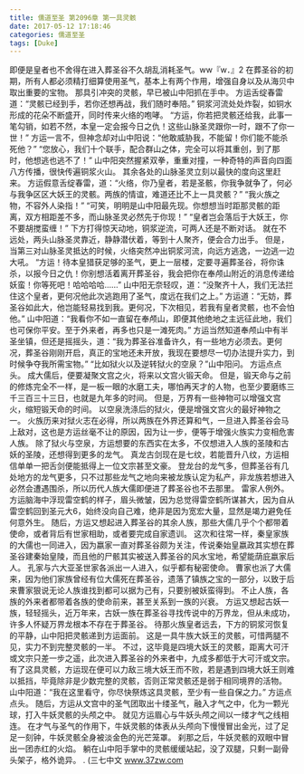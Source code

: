 ```yaml
---
title: 儒道至圣 第2096章 第一具灵骸
date: 2017-05-12 17:18:46
categories: 儒道至圣
tags: [Duke]
---
```


即便是皇者也不舍得在进入葬圣谷不久胡乱消耗圣气。ww『w．』2
在葬圣谷的初期，所有人都必须精打细算使用圣气，基本上有两个作用，增强自身以及从海贝中取出重要的宝物。
那具引冲突的灵骸，早已被山中阳抓在手中。
方运舌绽春雷道：“灵骸已经到手，若你还想再战，我们随时奉陪。”
铜浆河流处处炸裂，如铜水形成的花朵不断盛开，同时传来火络的咆哮。
“方运，你若把灵骸还给我，此事一笔勾销，如若不然，本皇一定会报今日之仇！这些山脉圣灵跟你一时，跟不了你一世！”
方运一言不，但神念却对山中阳说：“他敢威胁我，不能留！你们能不能杀死他？”
“您放心，我们十个联手，配合群山之体，完全可以将其重创，到了那时，他想逃也逃不了！”
山中阳突然握紧双拳，重重对撞，一种奇特的声音向四面八方传播，很快传遍铜浆火山。
其余各处的山脉圣灵立刻以最快的度向这里赶来。
方运假意舌绽春雷，道：“火络，你乃皇者，若是圣骸，你我争就争了，何必与我争区区大妖王的灵骸。两族的情谊，难道还比不上一具灵骸？”
“我火族之物，不容外人染指！”
“可笑，明明是山中阳最先现。你想想当时距那灵骸的距离，双方相距差不多，而山脉圣灵必然先于你现！”
“皇者岂会落后于大妖王，你不要胡搅蛮缠！”
下方打得惊天动地，铜浆逆流，可两人还是不断对话。
就在不远处，两头山脉圣灵靠近，静静潜伏着，等到十人聚齐，便会合力出手。
但是，当第三对山脉圣灵抵达的时候，火络突然冲出铜浆河流，向远方逃逸，一边逃一边大吼。
“方运！待本皇猎获足够的圣气，更上一层楼，定要寻遍葬圣谷，将你诛杀，以报今日之仇！你别想活着离开葬圣谷，我会把你在奉颅山附近的消息传递给妖蛮！你等死吧！哈哈哈哈……”
山中阳无奈轻叹，道：“没聚齐十人，我们无法拦住这个皇者，更何况他此次逃跑用了圣气，度远在我们之上。”
方运道：“无妨，葬圣谷如此大，他岂能轻易找到我。更何况，下次相见，若我有皇者灵骸，也不会怕他。”
山中阳道：“我看你不如一直留在奉颅山，即便其他绝地之主远征此地，我们也可保你平安。至于外来者，再多也只是一滩死肉。”
方运当然知道奉颅山中有半圣坐镇，但还是摇摇头，道：“我为葬圣谷准备许久，有一些地方必须去。更何况，葬圣谷刚刚开启，真正的宝地还未开放，我现在要想尽一切办法提升实力，到时候争夺我所需宝物。”
“比如狱火以及逆转狱火的空泉？”山中阳问。
方运点点头。
成大儒后，便要凝聚文宫之火，将来以文宫火锻天命。
但是，锻天命与之前的修炼完全不一样，是一板一眼的水磨工夫，哪怕再天才的人物，也至少要磨练三千三百三十三日，也就是九年多的时间。
但是，万界有一些神物可以增强文宫火，缩短锻天命的时间。
以空泉洗涤后的狱火，便是增强文宫火的最好神物之一。
火族历来对狱火志在必得，所以两族在外界还算和气，一旦进入葬圣谷会马上敌对，这也是方运丝毫不让的原因，因为让一步，便等于增强火族实力变相危害人族。
除了狱火与空泉，方运想要的东西实在太多，不仅想进入人族的圣陵和古妖的圣陵，还想得到更多的龙气。
真龙古剑现在是七纹，若能晋升八纹，方运相信单单一把舌剑便能抵得上一位文宗甚至文豪。
登龙台的龙气多，但葬圣谷有几处地方的龙气更多，只不过那些龙气之地向来被龙族认定为私产，非龙族若想进入必然会遭遇围杀，所以历代人族大儒即便进了葬圣谷也不去那里。
雷家人例外。
方运脑海中浮现雷空鹤的样子，眉头微皱，因为总觉得雷空鹤所谋甚大，因为自从雷空鹤回到圣元大6，始终没向自己难，绝非是因为宽宏大量，显然是竭力避免任何意外生。
随后，方运又想起进入葬圣谷的其余人族，那些大儒几乎个个都带着使命，或者背后有世家相助，或者要完成自家遗训。
这次和往常一样，秦皇家族的大儒也一同进入，因为嬴家一直对葬圣谷颇为关注，传说秦始皇嬴政其实想在葬圣谷建秦始皇陵，而且他的尸骸其实被送入葬圣谷的风水宝地，希望能荫庇嬴家后人。
孔家与六大亚圣世家各派出一人进入，似乎都有秘密使命。
曹家也派了大儒来，因为他们家族曾经有位大儒死在葬圣谷，遗落了镇族之宝的一部分，以致于后来曹家狠说无论人族谁找到都可以据为己有，只要别被妖蛮得到。
不止人族，各族的外来者都带着各族的使命前来，甚至关系到一族的兴衰。
方运又想起古妖一族，轻轻摇头，近万年来，古妖一族在葬圣谷寻找传说中的万界龙，但从未成功，许多人怀疑万界龙根本不存在于葬圣谷。
待那火族皇者远去，下方的铜浆河恢复的平静，山中阳把灵骸递到方运面前。
这是一具牛族大妖王的灵骸，可惜两腿不见，实力不到完整灵骸的一半。
不过，这毕竟是四境大妖王的灵骸，距离大可汗或文宗只差一步之遥，此次进入葬圣谷的外来者中，九成多都低于大可汗或文宗。
有了这具灵骸，方运现在便可以力敌三境大妖王而不败，若是遇到四境大妖王则难以抵挡，毕竟除非是少数完整的灵骸，否则正常灵骸还是弱于相同境界的活物。
山中阳道：“我在这里看守，你尽快祭炼这具灵骸，至少有一些自保之力。”
方运点点头。
随后，方运从文宫中的圣气团取出十缕圣气，融入才气之中，化为一颗光球，打入牛妖灵骸的头颅之中。
就见方运眉心与牛妖头颅之间以一缕才气之线相连。
在才气与圣气的作用下，牛妖灵骸的体表从头颅向下慢慢冒出金光，过了足足一刻钟，牛妖灵骸全身被淡金色的光芒笼罩。
刹那之后，牛妖灵骸的双眼中冒出一团赤红的火焰。
躺在山中阳手掌中的灵骸缓缓站起，没了双腿，只剩一副骨头架子，格外诡异。
.
(三七中文 www.37zw.com